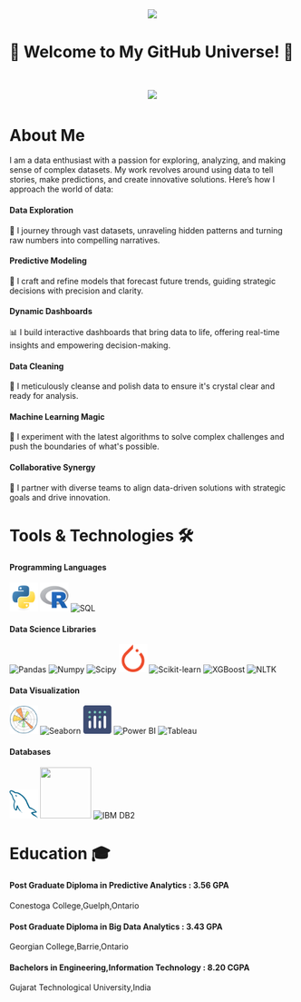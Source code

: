 <div id="header" align="center">
  <img src=https://user-images.githubusercontent.com/74038190/221352995-5ac18bdf-1a19-4f99-bbb6-77559b220470.gif width="500"/>
</div>

# 🚀 Welcome to My GitHub Universe! 🌌
<h1 align="center">
    <img src="https://readme-typing-svg.herokuapp.com/?font=Righteous&size=35&center=true&vCenter=true&width=500&height=70&duration=4000&lines=Hi+There!+👋;+I'm+Maitri+Patel!;" />
</h1>

# About Me
I am a data enthusiast with a passion for exploring, analyzing, and making sense of complex datasets. My work revolves around using data to tell stories, make predictions, and create innovative solutions. Here’s how I approach the world of data:

#### Data Exploration 
🌊 I journey through vast datasets, unraveling hidden patterns and turning raw numbers into compelling narratives.

#### Predictive Modeling
🔮 I craft and refine models that forecast future trends, guiding strategic decisions with precision and clarity.

#### Dynamic Dashboards
📊 I build interactive dashboards that bring data to life, offering real-time insights and empowering decision-making.

#### Data Cleaning
🧹 I meticulously cleanse and polish data to ensure it's crystal clear and ready for analysis.

#### Machine Learning Magic
🤖 I experiment with the latest algorithms to solve complex challenges and push the boundaries of what's possible.

#### Collaborative Synergy
🤝 I partner with diverse teams to align data-driven solutions with strategic goals and drive innovation.


# Tools & Technologies 🛠️

#### Programming Languages
<img src="https://raw.githubusercontent.com/devicons/devicon/master/icons/python/python-original.svg" alt="Python" width="50" height="50" /> <img src="https://raw.githubusercontent.com/devicons/devicon/master/icons/r/r-original.svg" alt="R" width="50" height="50" />  <img src="https://user-images.githubusercontent.com/40461634/114240226-2f506580-9955-11eb-849b-e2a25117d681.png" alt="SQL" width="50" height="50" /> 

#### Data Science Libraries
<img src="https://media.licdn.com/dms/image/v2/D5612AQEWcIzLdRQU-A/article-cover_image-shrink_423_752/article-cover_image-shrink_423_752/0/1675162288031?e=1731542400&v=beta&t=2H8jI_TqkM0XIkSznUFp-RnE88wYK1pCWok3_c951Rc" alt="Pandas" width="100" height="50" /> <img src="https://media.licdn.com/dms/image/v2/D4D12AQGNtPHOo-nipw/article-cover_image-shrink_423_752/article-cover_image-shrink_423_752/0/1687263269392?e=1731542400&v=beta&t=-rHHs5rJTTzMlRZ4cAgKOWc0SSpQeRKZJPIXs_g0Lvs" alt="Numpy" width="100" height="50" /> <img src="https://media.dev.to/cdn-cgi/image/width=1000,height=420,fit=cover,gravity=auto,format=auto/https%3A%2F%2Fdev-to-uploads.s3.amazonaws.com%2Fuploads%2Farticles%2Fxm36iqima49zxbqsr8ma.jpg" alt="Scipy" width="100" height="50" /> <img src="https://raw.githubusercontent.com/devicons/devicon/master/icons/pytorch/pytorch-original.svg" alt="PyTorch" width="50" height="50" /> <img src="https://media.licdn.com/dms/image/v2/D5612AQGrHQ2cCid0tw/article-cover_image-shrink_720_1280/article-cover_image-shrink_720_1280/0/1692949620184?e=1731542400&v=beta&t=enHXuQmGIBcMSm20B7AWsTlmQqVoiCrnBxczNYz1slE" alt="Scikit-learn" width="100" height="50" /> <img src="https://miro.medium.com/v2/resize:fit:720/format:webp/0*2LQ7VkdK9d2WaPVJ.png" alt="XGBoost" width="100" height="50" /> <img src="https://cdn.analyticsvidhya.com/wp-content/uploads/2019/07/Screenshot-from-2019-07-05-13-45-55.png" alt="NLTK" width="110" height="50" />

#### Data Visualization
<img src="https://raw.githubusercontent.com/devicons/devicon/master/icons/matplotlib/matplotlib-original.svg" alt="Matplotlib" width="50" height="50" /> <img src="https://miro.medium.com/v2/resize:fit:640/format:webp/1*H5QKjH0rxbJAiWpNs01_WA.jpeg" alt="Seaborn" width="100" height="50" /> <img src="https://raw.githubusercontent.com/devicons/devicon/master/icons/plotly/plotly-original.svg" alt="Plotly" width="50" height="50" /> <img src="https://media.licdn.com/dms/image/v2/D5612AQG5VZDNKHIZtQ/article-cover_image-shrink_423_752/article-cover_image-shrink_423_752/0/1721172172463?e=1731542400&v=beta&t=bF_-1qINmpS6_CjxalwYpKkMwDOjhMw8SVJOrfXDcsQ" alt="Power BI" width="100" height="50" /> <img src="https://solutionsreview.com/business-intelligence/files/2020/03/oie_kQmwhCAoSuhz.jpg" alt="Tableau" width="110" height="50" />

#### Databases
<img src="https://raw.githubusercontent.com/devicons/devicon/master/icons/mysql/mysql-original.svg" alt="MySQL" width="50" height="50" /> <img src="https://thumbs.dreamstime.com/z/logo-icon-vector-logos-logo-icons-set-social-media-flat-banner-vectors-svg-eps-jpg-jpeg-emblem-wallpaper-background-editorial-208329569.jpg?w=768" width="90" height="90" /> <img src="https://www.pipelinersales.com/wp-content/uploads/2018/09/s-ibm-db2-400x182.png" alt="IBM DB2" width="80" height="50" />

# Education 🎓
#### Post Graduate Diploma in Predictive Analytics : 3.56 GPA
Conestoga College,Guelph,Ontario
#### Post Graduate Diploma in Big Data Analytics : 3.43 GPA
Georgian College,Barrie,Ontario
#### Bachelors in Engineering,Information Technology : 8.20 CGPA
Gujarat Technological University,India
